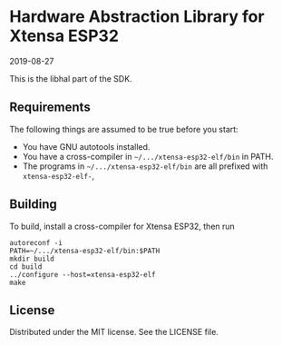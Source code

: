 Hardware Abstraction Library for Xtensa ESP32
=============================================
2019-08-27

This is the libhal part of the SDK.


Requirements
------------
The following things are assumed to be true before you start:

- You have GNU autotools installed.
- You have a cross-compiler in `~/.../xtensa-esp32-elf/bin` in PATH.
- The programs in `~/.../xtensa-esp32-elf/bin` are all prefixed with `xtensa-esp32-elf-`,

Building
--------
To build, install a cross-compiler for Xtensa ESP32, then run

    autoreconf -i
    PATH=~/.../xtensa-esp32-elf/bin:$PATH
    mkdir build
    cd build
    ../configure --host=xtensa-esp32-elf
    make


License
-------
Distributed under the MIT license. See the LICENSE file.
